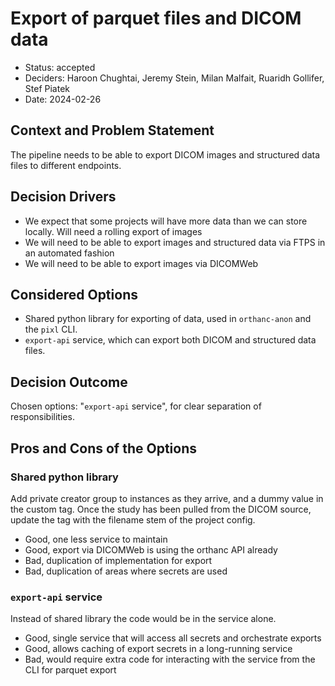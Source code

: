 # Export of parquet files and DICOM data

* Status: accepted
* Deciders: Haroon Chughtai, Jeremy Stein, Milan Malfait, Ruaridh Gollifer, Stef Piatek
* Date: 2024-02-26

## Context and Problem Statement

The pipeline needs to be able to export DICOM images and structured data files to different endpoints. 

## Decision Drivers <!-- optional -->

* We expect that some projects will have more data than we can store locally. Will need a rolling export of images
* We will need to be able to export images and structured data via FTPS in an automated fashion
* We will need to be able to export images via DICOMWeb


## Considered Options

* Shared python library for exporting of data, used in `orthanc-anon` and the `pixl` CLI.
* `export-api` service, which can export both DICOM and structured data files. 

## Decision Outcome

Chosen options: "`export-api` service", for clear separation of responsibilities.

## Pros and Cons of the Options <!-- optional -->

### Shared python library

Add private creator group to instances as they arrive, and a dummy value in the custom tag.
Once the study has been pulled from the DICOM source, update the tag with the filename stem of the project config.

* Good, one less service to maintain
* Good, export via DICOMWeb is using the orthanc API already
* Bad, duplication of implementation for export
* Bad, duplication of areas where secrets are used

### `export-api` service

Instead of shared library the code would be in the service alone. 

* Good, single service that will access all secrets and orchestrate exports
* Good, allows caching of export secrets in a long-running service
* Bad, would require extra code for interacting with the service from the CLI for parquet export

